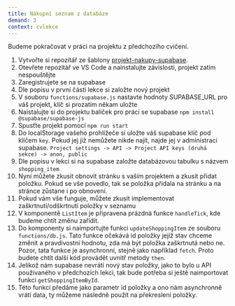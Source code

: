 ```yaml
---
title: Nákupní seznam z databáze
demand: 3
context: cvlekce
---
```


Budeme pokračovat v práci na projektu z předchozího cvičení.

1. Vytvořte si repozitář ze šablony [projekt-nakupy-supabase](https://github.com/Czechitas-podklady-WEB/projekt-nakupy-supabase).
1. Otevřete repozitář ve VS Code a nainstalujte závislosti, projekt zatím nespouštějte
1. Zaregistrujete se na supabase
1. Dle popisu v první části lekce si založte nový projekt
1. V souboru `functions/supabase.js` nastavte hodnoty SUPABASE_URL pro váš projekt, klíč si prozatím někam uložte
1. Naistalujte si do projektu balíček pro práci se supabase `npm install @supabase/supabase-js`
1. Spusťte projekt pomocí `npm run start`
1. Do localStorage vašeho prohlížeče si uložte váš supabase klíč pod klíčem `key`. Pokud jej již nemůžete nikde najít, najde jej v administraci supabase. `Project settings -> API -> Project API keys (druhá sekce) -> anon, public`
1. Dle popisu v lekci si na supabase založte databázovou tabulku s názvem `shopping_item`
1. Nyní můžete zkusit obnovit stránku s vaším projektem a zkusit přidat položku. Pokud se vše povedlo, tak se položka přidala na stránku a na stránce zůstane i po obnovení.
1. Pokud vám vše funguje, můžete zkusit implementovat zaškrtnutí/odškrtnutí položky v seznamu
1. V komponentě `ListItem` je připravena prázdná funkce `handleTick`, kde budeme chtít změnu zařídit.
1. Do komponenty si naimportujte funkci `updateShoppingItem` ze souboru `functions/db.js`. Tato funkce očekává id položky jejíž stav chceme změnit a pravdivostní hodnotu, zda má být položka zaškrtnutá nebo ne. Pozor, tata funkce je asynchronní, stejně jako například `fetch`. Proto budete chtít další kód provádět uvnitř metody `then`.
1. Jelikož nám supabase nevrátí nový stav položky, jako to bylo u API použivaného v předchozích lekcí, tak bude potřeba si ještě naimportovat funkci `getShoppingItemById`.
1. Této funkci předáme jako parametr id položky a ono nám asynchronně vrátí data, ty můžeme následně použít na překreslení položky.
